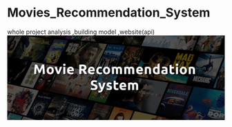 # Movies_Recommendation_System
whole project analysis ,building model ,website(api)
<img src='https://github.com/rpjinu/Movies_Recommendation_System/blob/main/image_Movie_recomendation.jpg' width='600'>
